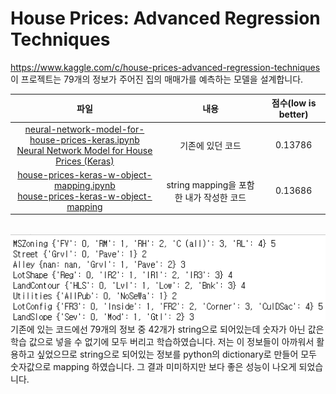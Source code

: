 # House Prices: Advanced Regression Techniques
https://www.kaggle.com/c/house-prices-advanced-regression-techniques<br>
 이 프로젝트는 79개의 정보가 주어진 집의 매매가를 예측하는 모델을 설계합니다.

|파일|내용|점수(low is better)
|:---:|:---:|:---:|
|[neural-network-model-for-house-prices-keras.ipynb](https://github.com/sglee487/ComputerVisions/blob/master/kaggle/house-prices-advanced-regression-techniques/neural-network-model-for-house-prices-keras.ipynb)<br>[Neural Network Model for House Prices (Keras)](https://www.kaggle.com/diegosiebra/neural-network-model-for-house-prices-keras)|기존에 있던 코드|0.13786|
|[house-prices-keras-w-object-mapping.ipynb](https://github.com/sglee487/ComputerVisions/blob/master/kaggle/house-prices-advanced-regression-techniques/house-prices-keras-w-object-mapping.ipynb)<br>[house-prices-keras-w-object-mapping](https://www.kaggle.com/sglee487/house-prices-keras-w-object-mapping)|string mapping을 포함한 내가 작성한 코드|0.13686|

<br>
<img src="K-20200217-750703.png" alt="drawing" style="width:px;"/>
<br>
기존에 있는 코드에선 79개의 정보 중 42개가 string으로 되어있는데 숫자가 아닌 값은 학습 값으로 넣을 수 없기에 모두 버리고 학습하였습니다. 저는 이 정보들이 아까워서 활용하고 싶었으므로 string으로 되어있는 정보를 python의 dictionary로 만들어 모두 숫자값으로 mapping 하였습니다. 그 결과 미미하지만 보다 좋은 성능이 나오게 되었습니다. 
